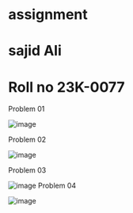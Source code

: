 # assignment
# sajid Ali
# Roll no 23K-0077
 Problem 01
 
 ![image](https://github.com/sajid120011/assignment/assets/143250237/06d6b5c2-c184-441a-9b61-50ea2cc8b8c7)
 
 Problem 02 
 
 ![image](https://github.com/sajid120011/assignment/assets/143250237/f247037d-37a2-415a-b69d-bb8eb3bcdc77)

Problem 03

![image](https://github.com/sajid120011/assignment/assets/143250237/4a8d6587-e964-4da6-afac-1c983b98f4ae)
Problem 04

![image](https://github.com/sajid120011/assignment/assets/143250237/ee91e780-1808-4465-81c6-60ac00c3c170)
